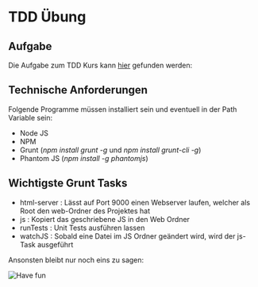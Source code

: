 # TDD Übung
## Aufgabe
Die Aufgabe zum TDD Kurs kann [hier](https://docs.google.com/document/d/1KWR9JhnjsoQ8_KU2lGmVEwCeiRl9eZ95DoI-XXuFLkY/edit?usp=sharing) gefunden werden:

## Technische Anforderungen
Folgende Programme müssen installiert sein und eventuell in der Path Variable sein:

- Node JS
- NPM
- Grunt (*npm install grunt -g*   und  *npm install grunt-cli -g*)
- Phantom JS (*npm install -g phantomjs*)

## Wichtigste Grunt Tasks

- html-server : Lässt auf Port 9000 einen Webserver laufen, welcher als Root den web-Ordner des Projektes hat
- js : Kopiert das geschriebene JS in den Web Ordner
- runTests : Unit Tests ausführen lassen
- watchJS : Sobald eine Datei im JS Ordner geändert wird, wird der js-Task ausgeführt


Ansonsten bleibt nur noch eins zu sagen:

![Have fun](https://media3.giphy.com/media/6w4yjSjHd66Na/200.gif "Have fun!")


